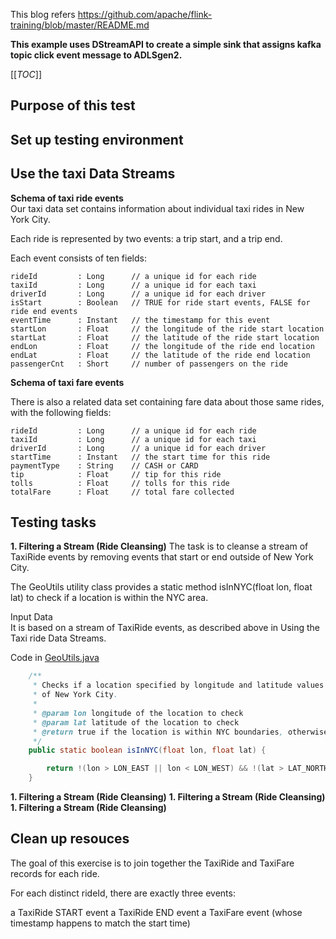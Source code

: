 This blog refers https://github.com/apache/flink-training/blob/master/README.md

**This example uses DStreamAPI to create a simple sink that assigns kafka topic click event message to ADLSgen2.**

[[_TOC_]]

## Purpose of this test

## Set up testing environment

## Use the taxi Data Streams

**Schema of taxi ride events** <br>
Our taxi data set contains information about individual taxi rides in New York City.

Each ride is represented by two events: a trip start, and a trip end.

Each event consists of ten fields:

```
rideId         : Long      // a unique id for each ride
taxiId         : Long      // a unique id for each taxi
driverId       : Long      // a unique id for each driver
isStart        : Boolean   // TRUE for ride start events, FALSE for ride end events
eventTime      : Instant   // the timestamp for this event
startLon       : Float     // the longitude of the ride start location
startLat       : Float     // the latitude of the ride start location
endLon         : Float     // the longitude of the ride end location
endLat         : Float     // the latitude of the ride end location
passengerCnt   : Short     // number of passengers on the ride
```

**Schema of taxi fare events** <br>

There is also a related data set containing fare data about those same rides, with the following fields:
```
rideId         : Long      // a unique id for each ride
taxiId         : Long      // a unique id for each taxi
driverId       : Long      // a unique id for each driver
startTime      : Instant   // the start time for this ride
paymentType    : String    // CASH or CARD
tip            : Float     // tip for this ride
tolls          : Float     // tolls for this ride
totalFare      : Float     // total fare collected
```

## Testing tasks

**1. Filtering a Stream (Ride Cleansing)**
The task is to cleanse a stream of TaxiRide events by removing events that start or end outside of New York City.

The GeoUtils utility class provides a static method isInNYC(float lon, float lat) to check if a location is within the NYC area.

Input Data <br>
It is based on a stream of TaxiRide events, as described above in Using the Taxi ride Data Streams.

Code in [GeoUtils.java](https://github.com/Baiys1234/hdinsight-aks/blob/main/flink/MergeTwoDataStreams(Rides%20and%20Fares)/src/main/java/contoso/example/utils/GeoUtils.java) <br>
``` java
    /**
     * Checks if a location specified by longitude and latitude values is within the geo boundaries
     * of New York City.
     *
     * @param lon longitude of the location to check
     * @param lat latitude of the location to check
     * @return true if the location is within NYC boundaries, otherwise false.
     */
    public static boolean isInNYC(float lon, float lat) {

        return !(lon > LON_EAST || lon < LON_WEST) && !(lat > LAT_NORTH || lat < LAT_SOUTH);
    }
```

**1. Filtering a Stream (Ride Cleansing)**
**1. Filtering a Stream (Ride Cleansing)**
**1. Filtering a Stream (Ride Cleansing)**

## Clean up resouces

The goal of this exercise is to join together the TaxiRide and TaxiFare records for each ride.

For each distinct rideId, there are exactly three events:

a TaxiRide START event
a TaxiRide END event
a TaxiFare event (whose timestamp happens to match the start time)
